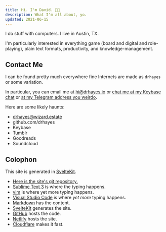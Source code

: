 ```yaml
---
title: Hi. I'm David. 👋🏽
description: What I'm all about, yo.
updated: 2021-06-15
---
```


<script>
  import MeLink from '$lib/components/meLink.svelte';
</script>

I do stuff with computers. I live in Austin, TX.

I'm particularly interested in everything game (board and digital and role-playing), plain text formats, productivity, and knowledge-management.

## Contact Me

I can be found pretty much everywhere fine Internets are made as `drhayes` or some variation.

In particular, you can email me at <hi@drhayes.io> or [chat me at my Keybase chat][keybasechat] or
[at my Telegram address you weirdo][telegram].

Here are some likely haunts:

* <MeLink href="https://wizard.estate/drhayes">drhayes@wizard.estate</MeLink>
* <MeLink href="https://github.com/drhayes">github.com/drhayes</MeLink>
* <MeLink href="https://keybase.io/drhayes">Keybase</MeLink>
* <MeLink href="https://drhayes.tumblr.com">Tumblr</MeLink>
* <MeLink href="https://www.goodreads.com/drhayes">Goodreads</MeLink>
* <MeLink href="https://soundcloud.com/drhayes">Soundcloud</MeLink>

## Colophon

This site is generated in [SvelteKit].

* [Here is the site's git repository.][site]
* [Sublime Text 3][sublime] is where the typing happens.
* [vim] is where yet more typing happens.
* [Visual Studio Code][vsc] is where *yet more* typing happens.
* [Markdown] has the content.
* [SvelteKit] generates the site.
* [GitHub] hosts the code.
* [Netlify] hosts the site.
* [Cloudflare] makes it fast.

[site]: https://github.com/drhayes/drhayes.io
[sublime]: https://www.sublimetext.com/3
[vim]: https://www.vim.org/
[markdown]: https://daringfireball.net/projects/markdown/
[github]: https://github.com/
[netlify]: https://www.netlify.com/
[cloudflare]: https://www.cloudflare.com/
[telegram]: https://t.me/drhayes
[keybasechat]: https://keybase.io/drhayes/chat
[vsc]: https://code.visualstudio.com
[sveltekit]: https://kit.svelte.dev
